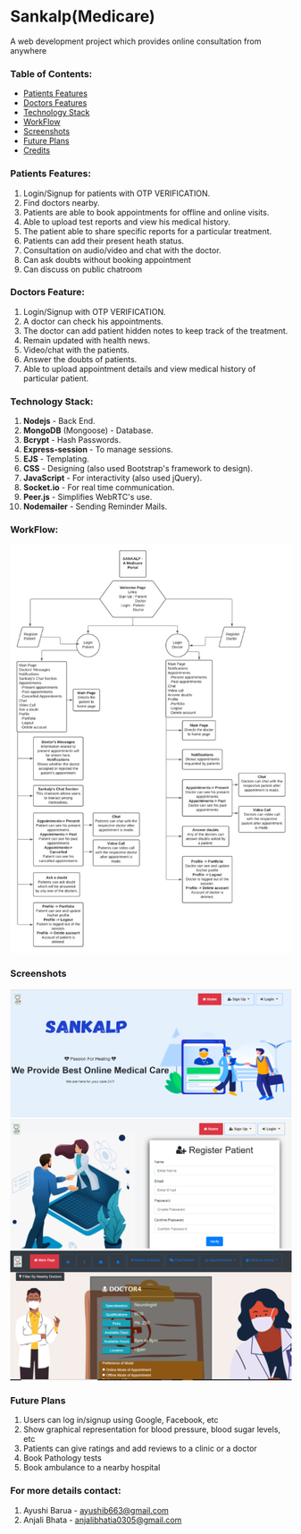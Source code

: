 # Sankalp(Medicare)
A web development project which provides online consultation from anywhere
  
### Table of Contents:
* [Patients Features](#Patients-Feature)<br/>
* [Doctors Features](#Doctors-Feature)<br/>
* [Technology Stack](#Technology-Stack)<br/>
* [WorkFlow](#Workflow)<br/>
* [Screenshots](#Screenshots)<br/>
* [Future Plans](#Future-Plans)<br/>
* [Credits](#Credits)  <br/>
  
  
### Patients Features:   
1. Login/Signup for patients with OTP VERIFICATION. <br/>
2. Find doctors nearby. <br/>
3. Patients are able to book appointments for offline and online
visits. <br/>
4. Able to upload test reports and view his medical history. <br/>
5. The patient able to share specific reports for a particular
treatment. <br/>
6. Patients can add their present heath status. <br/>
7. Consultation on audio/video and chat with the doctor.<br/>
8. Can ask doubts without booking appointment
9. Can discuss on public chatroom

### Doctors Feature:   
1. Login/Signup with OTP VERIFICATION.<br/>
2. A doctor can check his appointments.<br/>
3. The doctor can add patient hidden notes to keep track of the
treatment.<br/>   
4. Remain updated with health news. <br/>   
5. Video/chat with the patients. <br/>   
6. Answer the doubts of patients.<br/>   
7. Able to upload appointment details and view medical history of particular patient. <br/>   

### Technology Stack:   
1. **Nodejs** - Back End. <br/>  
2. **MongoDB** (Mongoose) - Database. <br/>  
3. **Bcrypt** - Hash Passwords. <br/>  
4. **Express-session** - To manage sessions. <br/>  
5. **EJS** - Templating. <br/>  
6. **CSS** - Designing (also used Bootstrap's framework to design).<br/>  
7. **JavaScript** - For interactivity (also used jQuery). <br/>  
8. **Socket.io** - For real time communication. <br/>  
9. **Peer.js** - Simplifies WebRTC's use. <br/>  
10. **Nodemailer** - Sending Reminder Mails. <br/>   

### WorkFlow:  
![Workflow](https://github.com/ayushib01/sankalp/blob/main/workflow.jpeg)  
    
### Screenshots
![Welcome Page](https://github.com/ayushib01/sankalp/blob/main/welcome.PNG)  
![Register Page](https://github.com/ayushib01/sankalp/blob/main/registerPage.PNG)  
![Home Page](https://github.com/ayushib01/sankalp/blob/main/home.PNG)  

### Future Plans
1. Users can log in/signup using Google, Facebook, etc
2. Show graphical representation for blood pressure, blood sugar
levels, etc
3. Patients can give ratings and add reviews to a clinic or a doctor
4. Book Pathology tests
5. Book ambulance to a nearby hospital
  
### For more details contact:
1. Ayushi Barua - ayushib663@gmail.com 
2. Anjali Bhata - anjalibhatia0305@gmail.com  
